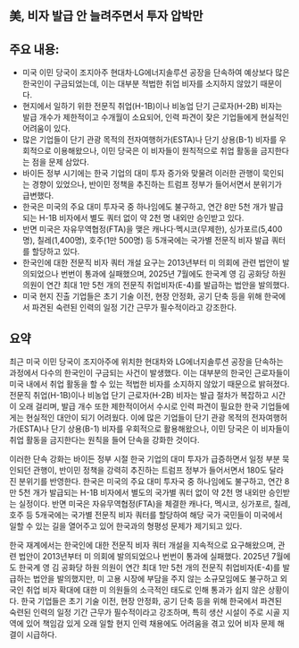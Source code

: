 ## 美, 비자 발급 안 늘려주면서 투자 압박만

## 주요 내용:
*   미국 이민 당국이 조지아주 현대차·LG에너지솔루션 공장을 단속하여 예상보다 많은 한국인이 구금되었는데, 이는 대부분 적법한 취업 비자를 소지하지 않았기 때문이다.
*   현지에서 일하기 위한 전문직 취업(H-1B)이나 비농업 단기 근로자(H-2B) 비자는 발급 개수가 제한적이고 수개월이 소요되어, 인력 파견이 잦은 기업들에게 현실적인 어려움이 있다.
*   많은 기업들이 단기 관광 목적의 전자여행허가(ESTA)나 단기 상용(B-1) 비자를 우회적으로 이용해왔으나, 이민 당국은 이 비자들이 원칙적으로 취업 활동을 금지한다는 점을 문제 삼았다.
*   바이든 정부 시기에는 한국 기업의 대미 투자 증가와 맞물려 이러한 관행이 묵인되는 경향이 있었으나, 반이민 정책을 추진하는 트럼프 정부가 들어서면서 분위기가 급변했다.
*   한국은 미국의 주요 대미 투자국 중 하나임에도 불구하고, 연간 8만 5천 개가 발급되는 H-1B 비자에서 별도 쿼터 없이 약 2천 명 내외만 승인받고 있다.
*   반면 미국은 자유무역협정(FTA)을 맺은 캐나다·멕시코(무제한), 싱가포르(5,400명), 칠레(1,400명), 호주(1만 500명) 등 5개국에는 국가별 전문직 비자 발급 쿼터를 할당하고 있다.
*   한국인에 대한 전문직 비자 쿼터 개설 요구는 2013년부터 미 의회에 관련 법안이 발의되었으나 번번이 통과에 실패했으며, 2025년 7월에도 한국계 영 김 공화당 하원 의원이 연간 최대 1만 5천 개의 전문직 취업비자(E-4)를 발급하는 법안을 발의했다.
*   미국 현지 진출 기업들은 초기 기술 이전, 현장 안정화, 공기 단축 등을 위해 한국에서 파견된 숙련된 인력의 일정 기간 근무가 필수적이라고 강조한다.

## 요약
최근 미국 이민 당국이 조지아주에 위치한 현대차와 LG에너지솔루션 공장을 단속하는 과정에서 다수의 한국인이 구금되는 사건이 발생했다. 이는 대부분의 한국인 근로자들이 미국 내에서 취업 활동을 할 수 있는 적법한 비자를 소지하지 않았기 때문으로 밝혀졌다. 전문직 취업(H-1B)이나 비농업 단기 근로자(H-2B) 비자는 발급 절차가 복잡하고 시간이 오래 걸리며, 발급 개수 또한 제한적이어서 수시로 인력 파견이 필요한 한국 기업들에게는 현실적인 대안이 되기 어려웠다. 이에 많은 기업들이 단기 관광 목적의 전자여행허가(ESTA)나 단기 상용(B-1) 비자를 우회적으로 활용해왔으나, 이민 당국은 이 비자들이 취업 활동을 금지한다는 원칙을 들어 단속을 강화한 것이다.

이러한 단속 강화는 바이든 정부 시절 한국 기업의 대미 투자가 급증하면서 일정 부분 묵인되던 관행이, 반이민 정책을 강력히 추진하는 트럼프 정부가 들어서면서 180도 달라진 분위기를 반영한다. 한국은 미국의 주요 대미 투자국 중 하나임에도 불구하고, 연간 8만 5천 개가 발급되는 H-1B 비자에서 별도의 국가별 쿼터 없이 약 2천 명 내외만 승인받는 실정이다. 반면 미국은 자유무역협정(FTA)을 체결한 캐나다, 멕시코, 싱가포르, 칠레, 호주 등 5개국에는 국가별 전문직 비자 쿼터를 할당하여 해당 국가 국민들이 미국에서 일할 수 있는 길을 열어주고 있어 한국과의 형평성 문제가 제기되고 있다.

한국 재계에서는 한국인에 대한 전문직 비자 쿼터 개설을 지속적으로 요구해왔으며, 관련 법안이 2013년부터 미 의회에 발의되었으나 번번이 통과에 실패했다. 2025년 7월에도 한국계 영 김 공화당 하원 의원이 연간 최대 1만 5천 개의 전문직 취업비자(E-4)를 발급하는 법안을 발의했지만, 미 고용 시장에 부담을 주지 않는 소규모임에도 불구하고 외국인 취업 비자 확대에 대한 미 의원들의 소극적인 태도로 인해 통과가 쉽지 않은 상황이다. 한국 기업들은 초기 기술 이전, 현장 안정화, 공기 단축 등을 위해 한국에서 파견된 숙련된 인력의 일정 기간 근무가 필수적이라고 강조하며, 특히 생산 시설이 주로 시골 지역에 있어 책임감 있게 오래 일할 현지 인력 채용에도 어려움을 겪고 있어 비자 문제 해결이 시급하다.